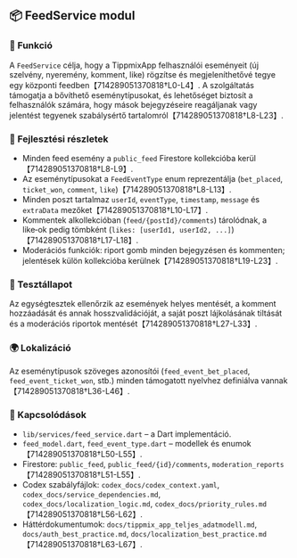 ## 📦 FeedService modul

### 🎯 Funkció

A `FeedService` célja, hogy a TippmixApp felhasználói eseményeit (új szelvény, nyeremény, komment, like) rögzítse és megjeleníthetővé tegye egy központi feedben【714289051370818†L0-L4】.  A szolgáltatás támogatja a bővíthető eseménytípusokat, és lehetőséget biztosít a felhasználók számára, hogy mások bejegyzéseire reagáljanak vagy jelentést tegyenek szabálysértő tartalomról【714289051370818†L8-L23】.

### 🧠 Fejlesztési részletek

- Minden feed esemény a `public_feed` Firestore kollekcióba kerül【714289051370818†L8-L9】.
- Az eseménytípusokat a `FeedEventType` enum reprezentálja (`bet_placed`, `ticket_won`, `comment`, `like`)【714289051370818†L8-L13】.
- Minden poszt tartalmaz `userId`, `eventType`, `timestamp`, `message` és `extraData` mezőket【714289051370818†L10-L17】.
- Kommentek alkollekcióban (`feed/{postId}/comments`) tárolódnak, a like‑ok pedig tömbként (`likes: [userId1, userId2, ...]`)【714289051370818†L17-L18】.
- Moderációs funkciók: riport gomb minden bejegyzésen és kommenten; jelentések külön kollekcióba kerülnek【714289051370818†L19-L23】.

### 🧪 Tesztállapot

Az egységtesztek ellenőrzik az események helyes mentését, a komment hozzáadását és annak hosszvalidációját, a saját poszt lájkolásának tiltását és a moderációs riportok mentését【714289051370818†L27-L33】.

### 🌍 Lokalizáció

Az eseménytípusok szöveges azonosítói (`feed_event_bet_placed`, `feed_event_ticket_won`, stb.) minden támogatott nyelvhez definiálva vannak【714289051370818†L36-L46】.

### 📎 Kapcsolódások

- `lib/services/feed_service.dart` – a Dart implementáció.
- `feed_model.dart`, `feed_event_type.dart` – modellek és enumok【714289051370818†L50-L55】.
- Firestore: `public_feed`, `public_feed/{id}/comments`, `moderation_reports`【714289051370818†L51-L55】.
- Codex szabályfájlok: `codex_docs/codex_context.yaml`, `codex_docs/service_dependencies.md`, `codex_docs/localization_logic.md`, `codex_docs/priority_rules.md`【714289051370818†L56-L62】.
- Háttérdokumentumok: `docs/tippmix_app_teljes_adatmodell.md`, `docs/auth_best_practice.md`, `docs/localization_best_practice.md`【714289051370818†L63-L67】.